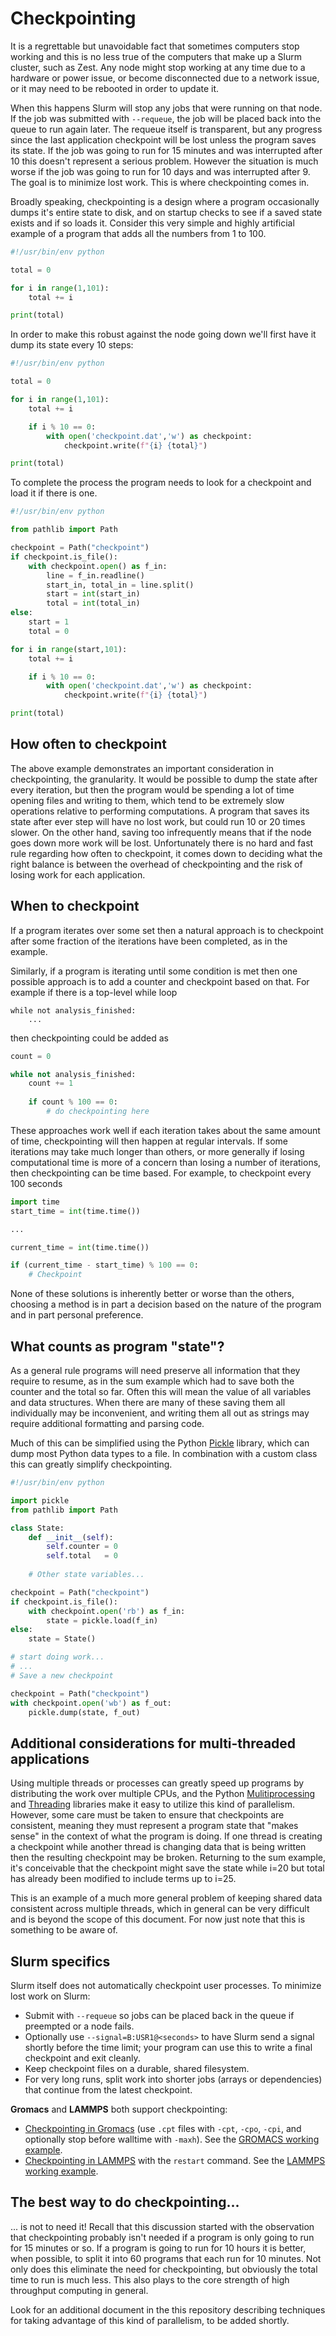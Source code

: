 # Checkpointing  

It is a regrettable but unavoidable fact that sometimes computers stop working and this is no less true of the computers that make up a Slurm cluster, such as Zest. Any node might stop working at any time due to a hardware or power issue, or become disconnected due to a network issue, or it may need to be rebooted in order to update it.  

When this happens Slurm will stop any jobs that were running on that node. If the job was submitted with `--requeue`, the job will be placed back into the queue to run again later. The requeue itself is transparent, but any progress since the last application checkpoint will be lost unless the program saves its state. If the job was going to run for 15 minutes and was interrupted after 10 this doesn't represent a serious problem. However the situation is much worse if the job was going to run for 10 days and was interrupted after 9. The goal is to minimize lost work. This is where checkpointing comes in.  

Broadly speaking, checkpointing is a design where a program occasionally dumps it's entire state to disk, and on startup checks to see if a saved state exists and if so loads it. Consider this very simple and highly artificial example of a program that adds all the numbers from 1 to 100.  

```python
#!/usr/bin/env python

total = 0

for i in range(1,101):
    total += i

print(total)
```  

In order to make this robust against the node going down we'll first have it dump its state every 10 steps:  

```python
#!/usr/bin/env python

total = 0

for i in range(1,101):
    total += i

    if i % 10 == 0:
        with open('checkpoint.dat','w') as checkpoint:
            checkpoint.write(f"{i} {total}")

print(total)
```  

To complete the process the program needs to look for a checkpoint and load it if there is one.  

```python
#!/usr/bin/env python

from pathlib import Path

checkpoint = Path("checkpoint")
if checkpoint.is_file():
    with checkpoint.open() as f_in:
        line = f_in.readline()
        start_in, total_in = line.split()
        start = int(start_in)
        total = int(total_in)
else:
    start = 1
    total = 0

for i in range(start,101):
    total += i

    if i % 10 == 0:
        with open('checkpoint.dat','w') as checkpoint:
            checkpoint.write(f"{i} {total}")

print(total)
```  

## How often to checkpoint  

The above example demonstrates an important consideration in checkpointing, the granularity. It would be possible to dump the state after every iteration, but then the program would be spending a lot of time opening files and writing to them, which tend to be extremely slow operations relative to performing computations. A program that saves its state after ever step will have no lost work, but could run 10 or 20 times slower. On the other hand, saving too infrequently means that if the node goes down more work will be lost.
Unfortunately there is no hard and fast rule regarding how often to checkpoint, it comes down to deciding what the right balance is between the overhead of checkpointing and the risk of losing work for each application.  

## When to checkpoint  

If a program iterates over some set then a natural approach is to checkpoint after some fraction of the iterations have been completed, as in the example.  

Similarly, if a program is iterating until some condition is met then one possible approach is to add a counter and checkpoint based on that. For example if there is a top-level while loop  

```
while not analysis_finished:
    ...
```  

then checkpointing could be added as  

```python
count = 0

while not analysis_finished:
    count += 1
    
    if count % 100 == 0:
    	# do checkpointing here
```  

These approaches work well if each iteration takes about the same amount of time, checkpointing will then happen at regular intervals. If some iterations may take much longer than others, or more generally if losing computational time is more of a concern than losing a number of iterations, then checkpointing can be time based. For example, to checkpoint every 100 seconds  

```python
import time
start_time = int(time.time())

...

current_time = int(time.time())

if (current_time - start_time) % 100 == 0:
    # Checkpoint
```  

None of these solutions is inherently better or worse than the others, choosing a method is in part a decision based on the nature of the program and in part personal preference.  

## What counts as program "state"?  

As a general rule programs will need preserve all information that they require to resume, as in the sum example which had to save both the counter and the total so far. Often this will mean the value of all variables and data structures. When there are many of these saving them all individually may be inconvenient, and writing them all out as strings may require additional formatting and parsing code.  

Much of this can be simplified using the Python [Pickle](https://docs.python.org/3/library/pickle.html) library, which can dump most Python data types to a file. In combination with a custom class this can greatly simplify checkpointing.  

```python
#!/usr/bin/env python

import pickle
from pathlib import Path

class State:
    def __init__(self):
        self.counter = 0
        self.total   = 0
	
	# Other state variables...

checkpoint = Path("checkpoint")
if checkpoint.is_file():
    with checkpoint.open('rb') as f_in:
        state = pickle.load(f_in)
else:
    state = State()

# start doing work...
# ...
# Save a new checkpoint

checkpoint = Path("checkpoint")
with checkpoint.open('wb') as f_out:
    pickle.dump(state, f_out)
```  

## Additional considerations for multi-threaded applications  

Using multiple threads or processes can greatly speed up programs by distributing the work over multiple CPUs, and the Python [Mulitiprocessing](https://docs.python.org/3/library/multiprocessing.html) and [Threading](https://docs.python.org/3/library/threading.html) libraries make it easy to utilize this kind of parallelism. However, some care must be taken to ensure that checkpoints are consistent, meaning they must represent a program state that "makes sense" in the context of what the program is doing. If one thread is creating a checkpoint while another thread is changing data that is being written then the resulting checkpoint may be broken. Returning to the sum example, it's conceivable that the checkpoint might save the state while i=20 but total has already been modified to include terms up to i=25.  

This is an example of a much more general problem of keeping shared data consistent across multiple threads, which in general can be very difficult and is beyond the scope of this document. For now just note that this is something to be aware of.  

## Slurm specifics  

Slurm itself does not automatically checkpoint user processes. To minimize lost work on Slurm:  

- Submit with `--requeue` so jobs can be placed back in the queue if preempted or a node fails.  
- Optionally use `--signal=B:USR1@<seconds>` to have Slurm send a signal shortly before the time limit; your program can use this to write a final checkpoint and exit cleanly.  
- Keep checkpoint files on a durable, shared filesystem.  
- For very long runs, split work into shorter jobs (arrays or dependencies) that continue from the latest checkpoint.   

**Gromacs** and **LAMMPS** both support checkpointing:  

- [Checkpointing in Gromacs](https://manual.gromacs.org/current/user-guide/managing-simulations.html) (use `.cpt` files with `-cpt`, `-cpo`, `-cpi`, and optionally stop before walltime with `-maxh`).  See the [GROMACS working example]().   
- [Checkpointing in LAMMPS](https://docs.lammps.org/restart.html) with the `restart` command.  See the [LAMMPS working example]().  

## The best way to do checkpointing...  

... is not to need it! Recall that this discussion started with the observation that checkpointing probably isn't needed if a program is only going to run for 15 minutes or so. If a program is going to run for 10 hours it is better, when possible, to split it into 60 programs that each run for 10 minutes. Not only does this eliminate the need for checkpointing, but obviously the total time to run is much less. This also plays to the core strength of high throughput computing in general.  

Look for an additional document in the this repository describing techniques for taking advantage of this kind of parallelism, to be added shortly.  
